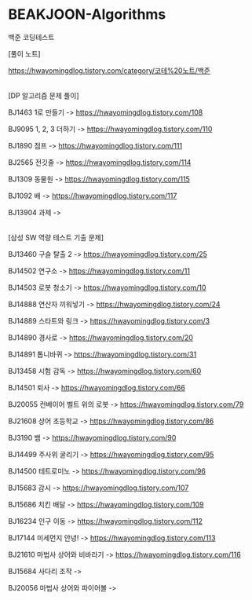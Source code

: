 # BEAKJOON-Algorithms
백준 코딩테스트


[풀이 노트]

https://hwayomingdlog.tistory.com/category/코테%20노트/백준

</br>
[DP 알고리즘 문제 풀이]

BJ1463 1로 만들기 -> https://hwayomingdlog.tistory.com/108

BJ9095 1, 2, 3 더하기 -> https://hwayomingdlog.tistory.com/110

BJ1890 점프 -> https://hwayomingdlog.tistory.com/111

BJ2565 전깃줄 -> https://hwayomingdlog.tistory.com/114

BJ1309 동물원 -> https://hwayomingdlog.tistory.com/115

BJ1092 배 -> https://hwayomingdlog.tistory.com/117

BJ13904 과제 -> 

</br>
[삼성 SW 역량 테스트 기출 문제]

BJ13460 구슬 탈출 2 -> https://hwayomingdlog.tistory.com/25

BJ14502 연구소 -> https://hwayomingdlog.tistory.com/11

BJ14503 로봇 청소기 -> https://hwayomingdlog.tistory.com/10

BJ14888 연산자 끼워넣기 -> https://hwayomingdlog.tistory.com/24

BJ14889 스타트와 링크 -> https://hwayomingdlog.tistory.com/3

BJ14890 경사로 -> https://hwayomingdlog.tistory.com/20

BJ14891 톱니바퀴 -> https://hwayomingdlog.tistory.com/31

BJ13458 시험 감독 -> https://hwayomingdlog.tistory.com/60

BJ14501 퇴사 -> https://hwayomingdlog.tistory.com/66

BJ20055 컨베이어 벨트 위의 로봇 -> https://hwayomingdlog.tistory.com/79

BJ21608 상어 초등학교 -> https://hwayomingdlog.tistory.com/86

BJ3190 뱀 -> https://hwayomingdlog.tistory.com/90

BJ14499 주사위 굴리기 -> https://hwayomingdlog.tistory.com/95

BJ14500 테트로미노 -> https://hwayomingdlog.tistory.com/96

BJ15683 감시 -> https://hwayomingdlog.tistory.com/107

BJ15686 치킨 배달 -> https://hwayomingdlog.tistory.com/109

BJ16234 인구 이동 -> https://hwayomingdlog.tistory.com/112

BJ17144 미세먼지 안녕! -> https://hwayomingdlog.tistory.com/113

BJ21610 마법사 상어와 비바라기 -> https://hwayomingdlog.tistory.com/116

BJ15684 사다리 조작 -> 

BJ20056 마법사 상어와 파이어볼 ->

